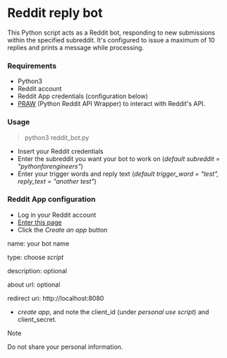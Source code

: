 # Reddit reply bot

This Python script acts as a Reddit bot, responding to new submissions within the specified subreddit. It's configured to issue a maximum of 10 replies and prints a message while processing.

### Requirements

- Python3
- Reddit account
- Reddit App credentials (configuration below)
- [PRAW](https://praw.readthedocs.io/en/stable/getting_started/installation.html) (Python Reddit API Wrapper) to interact with Reddit's API.

### Usage

> python3 reddit_bot.py
- Insert your Reddit credentials
- Enter the subreddit you want your bot to work on (*default subreddit = "pythonforengineers"*)
- Enter your trigger words and reply text (*default trigger_word = "test", reply_text = "another test"*)


### Reddit App configuration

- Log in your Reddit account 
- [Enter this page](https://www.reddit.com/prefs/apps/)
- Click the *Create an app* button 

name: your bot name

type: choose *script* 

description: optional

about url: optional

redirect uri: http://localhost:8080

- *create app*, and note the client_id (under *personal use script*) and client_secret. 
> [!NOTE]
> Do not share your personal information.
